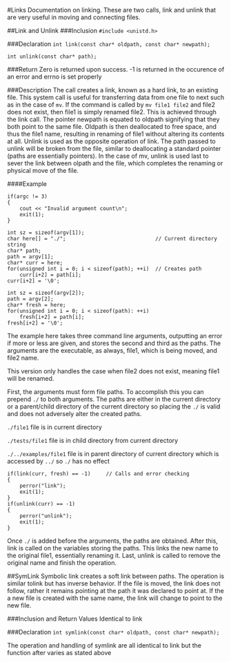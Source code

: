 #Links
Documentation on linking. These are two calls, link and unlink that are very useful in moving and connecting files. 

##Link and Unlink
###Inclusion
`#include <unistd.h>`

###Declaration
`int link(const char* oldpath, const char* newpath);`

`int unlink(const char* path);`

###Return
Zero is returned upon success. -1 is returned in the occurence of an error and errno is set properly

###Description
The call creates a link, known as a hard link, to an existing file.
This system call is useful for transferring data from one file to next such as in the case of `mv`. If the command is called by `mv file1 file2` and file2 does not exist, then file1 is simply renamed file2.
This is achieved through the link call. The pointer newpath is equated to oldpath signifying that they both point to the same file. Oldpath is then deallocated to free space, and thus the file1 name, resulting in renaming of file1 without altering its contents at all.
Unlink is used as the opposite operation of link. The path passed to unlink will be broken from the file, similar to deallocating a standard pointer (paths are essentially pointers). In the case of mv, unlink is used last to sever the link between olpath and the file, which completes the renaming or physical move of the file.

####Example
```
if(argc != 3)
{
	cout << "Invalid argument count\n";
	exit(1);
}

int sz = sizeof(argv[1]);
char here[] = "./";								// Current directory string
char* path;
path = argv[1];
char* curr = here;
for(unsigned int i = 0; i < sizeof(path); ++i)	// Creates path
	curr[i+2] = path[i];
curr[i+2] = '\0';

int sz = sizeof(argv[2]);
path = argv[2];
char* fresh = here;
for(unsigned int i = 0; i < sizeof(path): ++i)
	fresh[i+2] = path[i];
fresh[i+2] = '\0';
```
The example here takes three command line arguments, outputting an error if more or less are given, and stores the second and third as the paths. The arguments are the executable, as always, file1, which is being moved, and file2 name.

This version only handles the case when file2 does not exist, meaning file1 will be renamed.

First, the arguments must form file paths. To accomplish this you can prepend `./` to both arguments. The paths are either in the current directory or a parent/child directory of the current directory so placing the `./` is valid and does not adversely alter the created paths. 

`./file1` file is in current directory

`./tests/file1` file is in child directory from current directory

`./../examples/file1` file is in parent directory of current directory which is accessed by `../` so `./` has no effect

```
if(link(curr, fresh) == -1)		// Calls and error checking
{
	perror("link");
	exit(1);
}
if(unlink(curr) == -1)
{
	perror("unlink");
	exit(1);
}
```

Once `./` is added before the arguments, the paths are obtained. After this, link is called on the variables storing the paths. This links the new name to the original file1, essentially renaming it. Last, unlink is called to remove the original name and finish the operation.

##SymLink
Symbolic link creates a soft link between paths. The operation is similar tolink but has inverse behavior. If the file is moved, the link does not follow, rather it remains pointing at the path it was declared to point at. 
If the a new file is created with the same name, the link will change to point to the new file.

###Inclusion and Return Values
Identical to link

###Declaration
`int symlink(const char* oldpath, const char* newpath);`

The operation and handling of symlink are all identical to link but the function after varies as stated above
